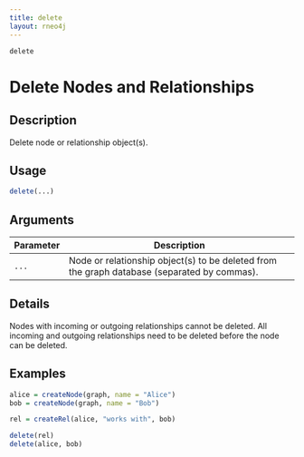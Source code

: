 ```yaml
---
title: delete
layout: rneo4j
---
```


`delete`

# Delete Nodes and Relationships

## Description

Delete node or relationship object(s).

## Usage

```r
delete(...)
```

## Arguments

| Parameter | Description     |
| --------- | --------------- |
| `...`     | Node or relationship object(s) to be deleted from the graph database (separated by commas). |

## Details

Nodes with incoming or outgoing relationships cannot be deleted. All incoming and outgoing relationships need to be deleted before the node can be deleted.

## Examples

```r
alice = createNode(graph, name = "Alice")
bob = createNode(graph, name = "Bob")

rel = createRel(alice, "works with", bob)

delete(rel)
delete(alice, bob)
```
